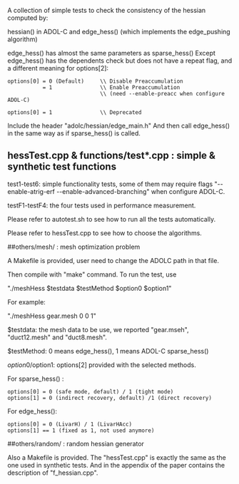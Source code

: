 A collection of simple tests to check the consistency of the hessian computed by:

hessian() in ADOL-C and edge_hess() (which implements the edge_pushing algorithm)

edge_hess() has almost the same parameters as sparse_hess()
Except edge_hess() has the dependents check but does not have a repeat flag, and a different meaning for options[2]:

    options[0] = 0 (Default)     \\ Disable Preaccumulation
               = 1               \\ Enable Preaccumulation 
                                 \\ (need --enable-preacc when configure ADOL-C)

    options[0] = 1               \\ Deprecated

Include the header "adolc/hessian/edge_main.h"
And then call edge_hess() in the same way as if sparse_hess() is called.

## hessTest.cpp & functions/test*.cpp : simple & synthetic test functions 

test1-test6: simple functionality tests, some of them may require flags "--enable-atrig-erf --enable-advanced-branching" when configure ADOL-C.

testF1-testF4: the four tests used in performance measurement.

Please refer to autotest.sh to see how to run all the tests automatically.

Please refer to hessTest.cpp to see how to choose the algorithms.


##others/mesh/ : mesh optimization problem

A Makefile is provided, user need to change the ADOLC path in that file.

Then compile with "make" command. To run the test, use

"./meshHess $testdata $testMethod $option0 $option1"

For example:

"./meshHess gear.mesh 0 0 1"

$testdata: the mesh data to be use, we reported "gear.mseh", "duct12.mesh" and "duct8.mesh".

$testMethod: 0 means edge_hess(), 1 means ADOL-C sparse_hess()

$option0/$option1: options[2] provided with the selected methods.

For sparse_hess() :
```
options[0] = 0 (safe mode, default) / 1 (tight mode)
options[1] = 0 (indirect recovery, default) /1 (direct recovery)
```
For edge_hess():
```
options[0] = 0 (LivarH) / 1 (LivarHAcc)
options[1] == 1 (fixed as 1, not used anymore)
```

##others/random/ : random hessian generator

Also a Makefile is provided. The "hessTest.cpp" is exactly the same as the one used in synthetic tests. And in the appendix of the paper contains the description of  "f_hessian.cpp".
